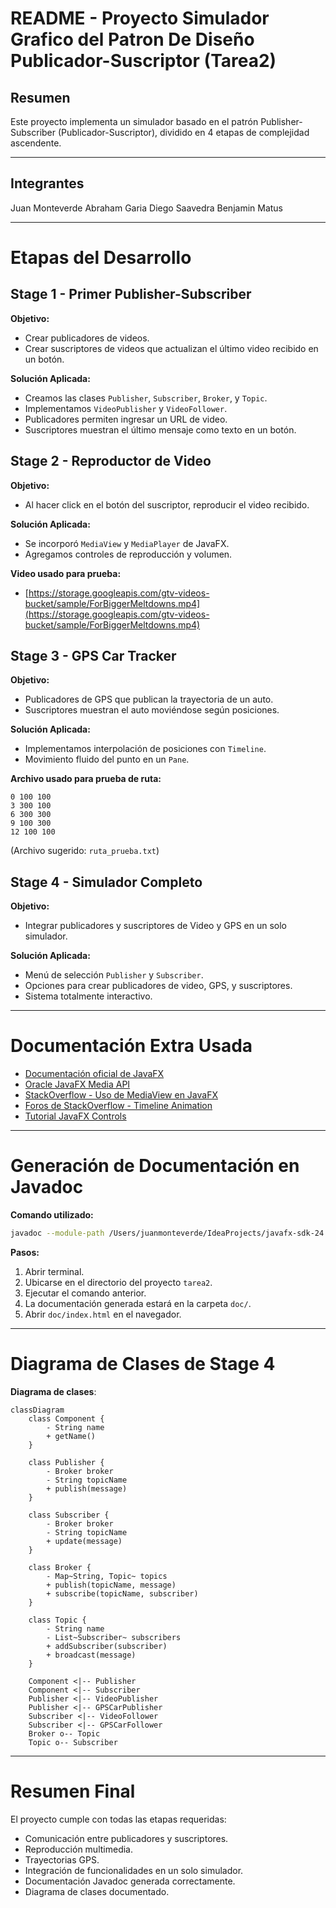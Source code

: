 # README - Proyecto Simulador Grafico del Patron De Diseño Publicador-Suscriptor (Tarea2)

## Resumen

Este proyecto implementa un simulador basado en el patrón Publisher-Subscriber (Publicador-Suscriptor), dividido en 4 etapas de complejidad ascendente.

---
## Integrantes

Juan Monteverde
Abraham Garia
Diego Saavedra
Benjamin Matus

---

# Etapas del Desarrollo

## **Stage 1 - Primer Publisher-Subscriber**

**Objetivo:**
- Crear publicadores de videos.
- Crear suscriptores de videos que actualizan el último video recibido en un botón.

**Solución Aplicada:**
- Creamos las clases `Publisher`, `Subscriber`, `Broker`, y `Topic`.
- Implementamos `VideoPublisher` y `VideoFollower`.
- Publicadores permiten ingresar un URL de video.
- Suscriptores muestran el último mensaje como texto en un botón.

## **Stage 2 - Reproductor de Video**

**Objetivo:**
- Al hacer click en el botón del suscriptor, reproducir el video recibido.

**Solución Aplicada:**
- Se incorporó `MediaView` y `MediaPlayer` de JavaFX.
- Agregamos controles de reproducción y volumen.

**Video usado para prueba:**
- [https://storage.googleapis.com/gtv-videos-bucket/sample/ForBiggerMeltdowns.mp4](https://storage.googleapis.com/gtv-videos-bucket/sample/ForBiggerMeltdowns.mp4)
## **Stage 3 - GPS Car Tracker**

**Objetivo:**
- Publicadores de GPS que publican la trayectoria de un auto.
- Suscriptores muestran el auto moviéndose según posiciones.

**Solución Aplicada:**
- Implementamos interpolación de posiciones con `Timeline`.
- Movimiento fluido del punto en un `Pane`.

**Archivo usado para prueba de ruta:**
```
0 100 100
3 300 100
6 300 300
9 100 300
12 100 100
```
(Archivo sugerido: `ruta_prueba.txt`)
## **Stage 4 - Simulador Completo**

**Objetivo:**
- Integrar publicadores y suscriptores de Video y GPS en un solo simulador.

**Solución Aplicada:**
- Menú de selección `Publisher` y `Subscriber`.
- Opciones para crear publicadores de video, GPS, y suscriptores.
- Sistema totalmente interactivo.

---

# Documentación Extra Usada

- [Documentación oficial de JavaFX](https://openjfx.io/)
- [Oracle JavaFX Media API](https://docs.oracle.com/javase/8/javafx/api/javafx/scene/media/Media.html)
- [StackOverflow - Uso de MediaView en JavaFX](https://stackoverflow.com/questions/28958033/javafx-mediaplayer-simple-example)
- [Foros de StackOverflow - Timeline Animation](https://stackoverflow.com/questions/27334455/animation-using-timeline-in-javafx)
- [Tutorial JavaFX Controls](https://code.makery.ch/library/javafx-tutorial/)

---

# Generación de Documentación en Javadoc

**Comando utilizado:**

```bash
javadoc --module-path /Users/juanmonteverde/IdeaProjects/javafx-sdk-24.0.1/lib --add-modules javafx.controls,javafx.fxml,javafx.media -d doc src/Stage4/*.java
```

**Pasos:**
1. Abrir terminal.
2. Ubicarse en el directorio del proyecto `tarea2`.
3. Ejecutar el comando anterior.
4. La documentación generada estará en la carpeta `doc/`.
5. Abrir `doc/index.html` en el navegador.

---

# Diagrama de Clases de Stage 4

 **Diagrama de clases**:

```mermaid
classDiagram
    class Component {
        - String name
        + getName()
    }

    class Publisher {
        - Broker broker
        - String topicName
        + publish(message)
    }

    class Subscriber {
        - Broker broker
        - String topicName
        + update(message)
    }

    class Broker {
        - Map~String, Topic~ topics
        + publish(topicName, message)
        + subscribe(topicName, subscriber)
    }

    class Topic {
        - String name
        - List~Subscriber~ subscribers
        + addSubscriber(subscriber)
        + broadcast(message)
    }

    Component <|-- Publisher
    Component <|-- Subscriber
    Publisher <|-- VideoPublisher
    Publisher <|-- GPSCarPublisher
    Subscriber <|-- VideoFollower
    Subscriber <|-- GPSCarFollower
    Broker o-- Topic
    Topic o-- Subscriber
```

---

# Resumen Final

El proyecto cumple con todas las etapas requeridas:
- Comunicación entre publicadores y suscriptores.
- Reproducción multimedia.
- Trayectorias GPS.
- Integración de funcionalidades en un solo simulador.
- Documentación Javadoc generada correctamente.
- Diagrama de clases documentado.
